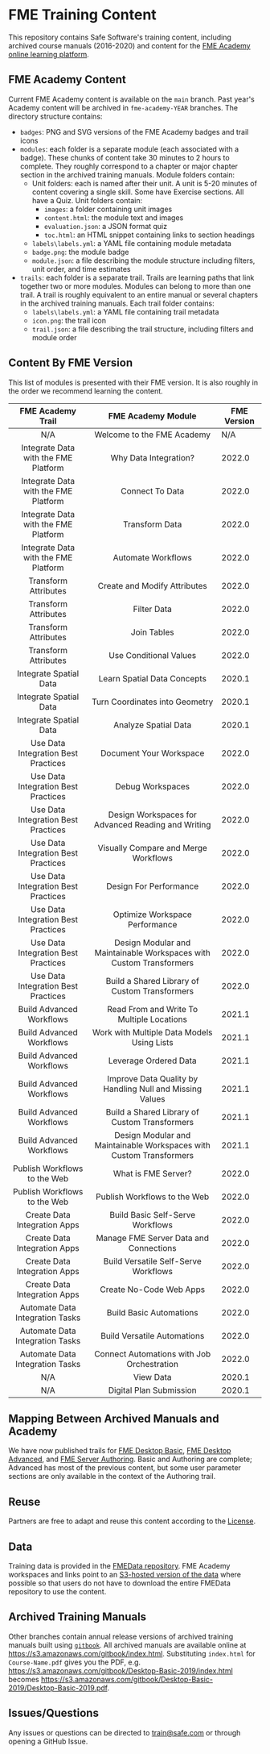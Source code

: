 # FME Training Content

This repository contains Safe Software's training content, including archived course manuals (2016-2020) and content for the [FME Academy online learning platform](https://community.safe.com/s/academy).

## FME Academy Content

Current FME Academy content is available on the `main` branch. Past year's Academy content will be archived in `fme-academy-YEAR` branches. The directory structure contains:

- `badges`: PNG and SVG versions of the FME Academy badges and trail icons
- `modules`: each folder is a separate module (each associated with a badge). These chunks of content take 30 minutes to 2 hours to complete. They roughly correspond to a chapter or major chapter section in the archived training manuals. Module folders contain:
  - Unit folders: each is named after their unit. A unit is 5-20 minutes of content covering a single skill. Some have Exercise sections. All have a Quiz. Unit folders contain:
    - `images`: a folder containing unit images
    - `content.html`: the module text and images
    - `evaluation.json`: a JSON format quiz
    - `toc.html`: an HTML snippet containing links to section headings
  - `labels\labels.yml`: a YAML file containing module metadata
  - `badge.png`: the module badge
  - `module.json`: a file describing the module structure including filters, unit order, and time estimates
- `trails`: each folder is a separate trail. Trails are learning paths that link together two or more modules. Modules can belong to more than one trail. A trail is roughly equivalent to an entire manual or several chapters in the archived training manuals. Each trail folder contains:
  - `labels\labels.yml`: a YAML file containing trail metadata
  - `icon.png`: the trail icon
  - `trail.json`: a file describing the trail structure, including filters and module order

## Content By FME Version

This list of modules is presented with their FME version. It is also roughly in the order we recommend learning the content.

|           FME Academy Trail          |                             FME Academy Module                      | FME Version |
|:------------------------------------:|:-------------------------------------------------------------------:|-------------|
| N/A                                  | Welcome to the FME Academy                                          | N/A         |
| Integrate Data with the FME Platform | Why Data Integration?                                               | 2022.0      |
| Integrate Data with the FME Platform | Connect To Data                                                     | 2022.0      |
| Integrate Data with the FME Platform | Transform Data                                                      | 2022.0      |
| Integrate Data with the FME Platform | Automate Workflows                                                  | 2022.0      |
| Transform Attributes                 | Create and Modify Attributes                                        | 2022.0      |
| Transform Attributes                 | Filter Data                                                         | 2022.0      |
| Transform Attributes                 | Join Tables                                                         | 2022.0      |
| Transform Attributes                 | Use Conditional Values                                              | 2022.0      |
| Integrate Spatial Data               | Learn Spatial Data Concepts                                         | 2020.1      |
| Integrate Spatial Data               | Turn Coordinates into Geometry                                      | 2020.1      |
| Integrate Spatial Data               | Analyze Spatial Data                                                | 2020.1      |
| Use Data Integration Best Practices  | Document Your Workspace                                             | 2022.0      |
| Use Data Integration Best Practices  | Debug Workspaces                                                    | 2022.0      |
| Use Data Integration Best Practices  | Design Workspaces for Advanced Reading and Writing                  | 2022.0      |
| Use Data Integration Best Practices  | Visually Compare and Merge Workflows                                | 2022.0      |
| Use Data Integration Best Practices  | Design For Performance                                              | 2022.0      |
| Use Data Integration Best Practices  | Optimize Workspace Performance                                      | 2022.0      |
| Use Data Integration Best Practices  | Design Modular and Maintainable Workspaces with Custom Transformers | 2022.0      |
| Use Data Integration Best Practices  | Build a Shared Library of Custom Transformers                       | 2022.0      |
| Build Advanced Workflows             | Read From and Write To Multiple Locations                           | 2021.1      |
| Build Advanced Workflows             | Work with Multiple Data Models Using Lists                          | 2021.1      |
| Build Advanced Workflows             | Leverage Ordered Data                                               | 2021.1      |
| Build Advanced Workflows             | Improve Data Quality by Handling Null and Missing Values            | 2021.1      |
| Build Advanced Workflows             | Build a Shared Library of Custom Transformers                       | 2021.1      |
| Build Advanced Workflows             | Design Modular and Maintainable Workspaces with Custom Transformers | 2021.1      |
| Publish Workflows to the Web         | What is FME Server?                                                 | 2022.0      |
| Publish Workflows to the Web         | Publish Workflows to the Web                                        | 2022.0      |
| Create Data Integration Apps         | Build Basic Self-Serve Workflows                                    | 2022.0      |
| Create Data Integration Apps         | Manage FME Server Data and Connections                              | 2022.0      |
| Create Data Integration Apps         | Build Versatile Self-Serve Workflows                                | 2022.0      |
| Create Data Integration Apps         | Create No-Code Web Apps                                             | 2022.0      |
| Automate Data Integration Tasks      | Build Basic Automations                                             | 2022.0      |
| Automate Data Integration Tasks      | Build Versatile Automations                                         | 2022.0      |
| Automate Data Integration Tasks      | Connect Automations with Job Orchestration                          | 2022.0      |
| N/A                                  | View Data                                                           | 2020.1      |
| N/A                                  | Digital Plan Submission                                             | 2020.1      |

## Mapping Between Archived Manuals and Academy

We have now published trails for [FME Desktop Basic](https://safe.my.trailhead.com/en/content/safe/trails/fme-desktop-basic), [FME Desktop Advanced](https://safe.my.trailhead.com/en/content/safe/trails/fme-desktop-advanced), and [FME Server Authoring](https://safe.my.trailhead.com/en/content/safe/trails/fme-server-authoring). Basic and Authoring are complete; Advanced has most of the previous content, but some user parameter sections are only available in the context of the Authoring trail.

## Reuse

Partners are free to adapt and reuse this content according to the [License](LICENSE.md).

## Data

Training data is provided in the [FMEData repository](https://github.com/safesoftware/FMEData/). FME Academy workspaces and links point to an [S3-hosted version of the data](https://s3.amazonaws.com/FMEData/FMEData2021/index.html) where possible so that users do not have to download the entire FMEData repository to use the content.

## Archived Training Manuals

Other branches contain annual release versions of archived training manuals built using [`gitbook`](https://www.npmjs.com/package/gitbook). All archived manuals are available online at https://s3.amazonaws.com/gitbook/index.html. Substituting `index.html` for `Course-Name.pdf` gives you the PDF, e.g. https://s3.amazonaws.com/gitbook/Desktop-Basic-2019/index.html becomes https://s3.amazonaws.com/gitbook/Desktop-Basic-2019/Desktop-Basic-2019.pdf.

## Issues/Questions

Any issues or questions can be directed to train@safe.com or through opening a GitHub Issue.
